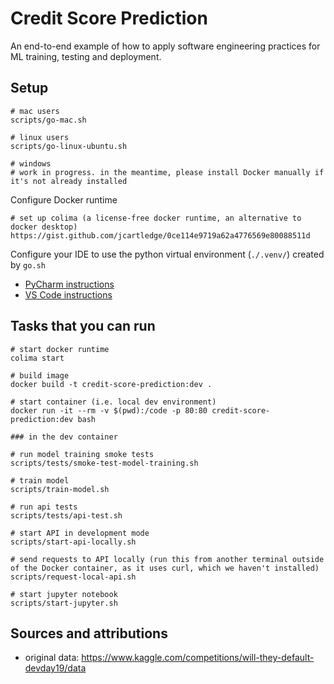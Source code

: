 # Credit Score Prediction

An end-to-end example of how to apply software engineering practices for ML training, testing and deployment.

## Setup

```shell script
# mac users
scripts/go-mac.sh

# linux users
scripts/go-linux-ubuntu.sh

# windows
# work in progress. in the meantime, please install Docker manually if it's not already installed
```

Configure Docker runtime
```shell
# set up colima (a license-free docker runtime, an alternative to docker desktop)
https://gist.github.com/jcartledge/0ce114e9719a62a4776569e80088511d
```

Configure your IDE to use the python virtual environment (`./.venv/`) created by `go.sh` 
- [PyCharm instructions](https://www.jetbrains.com/help/pycharm/creating-virtual-environment.html#existing-environment)
- [VS Code instructions](https://code.visualstudio.com/docs/python/environments)

## Tasks that you can run

```shell script
# start docker runtime
colima start

# build image
docker build -t credit-score-prediction:dev .

# start container (i.e. local dev environment)
docker run -it --rm -v $(pwd):/code -p 80:80 credit-score-prediction:dev bash

### in the dev container

# run model training smoke tests
scripts/tests/smoke-test-model-training.sh

# train model
scripts/train-model.sh 

# run api tests
scripts/tests/api-test.sh

# start API in development mode
scripts/start-api-locally.sh

# send requests to API locally (run this from another terminal outside of the Docker container, as it uses curl, which we haven't installed)
scripts/request-local-api.sh

# start jupyter notebook
scripts/start-jupyter.sh
```

## Sources and attributions

- original data: https://www.kaggle.com/competitions/will-they-default-devday19/data